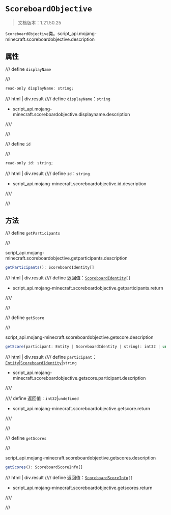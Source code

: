 # `ScoreboardObjective`

> 文档版本：1.21.50.25

`ScoreboardObjective`类。script_api.mojang-minecraft.scoreboardobjective.description

## 属性

/// define
`displayName`


///

```js
read-only displayName: string;
```

/// html | div.result
//// define
`displayName`：`string`

- script_api.mojang-minecraft.scoreboardobjective.displayname.description


////

///


/// define
`id`


///

```js
read-only id: string;
```

/// html | div.result
//// define
`id`：`string`

- script_api.mojang-minecraft.scoreboardobjective.id.description


////

///


## 方法

/// define
`getParticipants`


///

script_api.mojang-minecraft.scoreboardobjective.getparticipants.description

```js
getParticipants(): ScoreboardIdentity[]
```

/// html | div.result
//// define
返回值：<code><a href="../scoreboardidentity/">ScoreboardIdentity</a>[]</code>

- script_api.mojang-minecraft.scoreboardobjective.getparticipants.return


////

///


/// define
`getScore`


///

script_api.mojang-minecraft.scoreboardobjective.getscore.description

```js
getScore(participant: Entity | ScoreboardIdentity | string): int32 | undefined
```

/// html | div.result
//// define
`participant`：[`Entity`](./entity.md)|[`ScoreboardIdentity`](./scoreboardidentity.md)|`string`

- script_api.mojang-minecraft.scoreboardobjective.getscore.participant.description


////

//// define
返回值：`int32`|`undefined`

- script_api.mojang-minecraft.scoreboardobjective.getscore.return


////

///


/// define
`getScores`


///

script_api.mojang-minecraft.scoreboardobjective.getscores.description

```js
getScores(): ScoreboardScoreInfo[]
```

/// html | div.result
//// define
返回值：<code><a href="../scoreboardscoreinfo/">ScoreboardScoreInfo</a>[]</code>

- script_api.mojang-minecraft.scoreboardobjective.getscores.return


////

///

